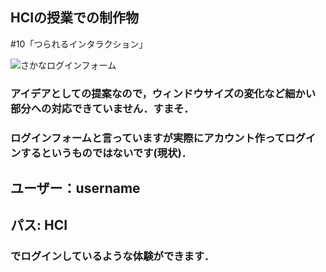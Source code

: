 ## HCIの授業での制作物
#10「つられるインタラクション」

![さかなログインフォーム](https://doirep-rodnoc.github.io/HCI/10/thumbnail.png "サムネイル")

### アイデアとしての提案なので，ウィンドウサイズの変化など細かい部分への対応できていません．すまそ．
### ログインフォームと言っていますが実際にアカウント作ってログインするというものではないです(現状)．

## ユーザー：username
## パス: HCI

### でログインしているような体験ができます．
